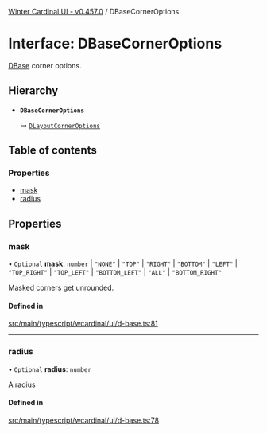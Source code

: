 [Winter Cardinal UI - v0.457.0](../index.md) / DBaseCornerOptions

# Interface: DBaseCornerOptions

[DBase](../classes/DBase.md) corner options.

## Hierarchy

- **`DBaseCornerOptions`**

  ↳ [`DLayoutCornerOptions`](DLayoutCornerOptions.md)

## Table of contents

### Properties

- [mask](DBaseCornerOptions.md#mask)
- [radius](DBaseCornerOptions.md#radius)

## Properties

### mask

• `Optional` **mask**: `number` \| ``"NONE"`` \| ``"TOP"`` \| ``"RIGHT"`` \| ``"BOTTOM"`` \| ``"LEFT"`` \| ``"TOP_RIGHT"`` \| ``"TOP_LEFT"`` \| ``"BOTTOM_LEFT"`` \| ``"ALL"`` \| ``"BOTTOM_RIGHT"``

Masked corners get unrounded.

#### Defined in

[src/main/typescript/wcardinal/ui/d-base.ts:81](https://github.com/winter-cardinal/winter-cardinal-ui/blob/v0.457.0/src/main/typescript/wcardinal/ui/d-base.ts#L81)

___

### radius

• `Optional` **radius**: `number`

A radius

#### Defined in

[src/main/typescript/wcardinal/ui/d-base.ts:78](https://github.com/winter-cardinal/winter-cardinal-ui/blob/v0.457.0/src/main/typescript/wcardinal/ui/d-base.ts#L78)
